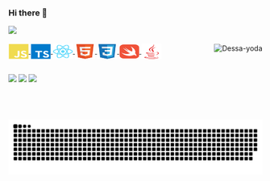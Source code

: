 ### Hi there 👋

<div>
  <a href="https://github.com/santos-andressa">
  <img height="170em" src="https://github-readme-stats.vercel.app/api?username=santos-andressa&show_icons=true&theme=dracula&include_all_commits=true&count_private=true"/>
<!--  <img height="170em" src="https://github-readme-stats.vercel.app/api/top-langs/?username=santos-andressa&layout=compact&theme=dracula"/> -->
</div>
  
<div style="display: inline_block"><br>
  <img align="center" alt="Dessa-Js" height="30" width="40" src="https://raw.githubusercontent.com/devicons/devicon/master/icons/javascript/javascript-plain.svg">
  <img align="center" alt="Dessa-Ts" height="30" width="40" src="https://raw.githubusercontent.com/devicons/devicon/master/icons/typescript/typescript-plain.svg">
  <img align="center" alt="Dessa-React" height="30" width="40" src="https://raw.githubusercontent.com/devicons/devicon/master/icons/react/react-original.svg">
  <img align="center" alt="Dessa-HTML" height="30" width="40" src="https://raw.githubusercontent.com/devicons/devicon/master/icons/html5/html5-original.svg">
  <img align="center" alt="Dessa-CSS" height="30" width="40" src="https://raw.githubusercontent.com/devicons/devicon/master/icons/css3/css3-original.svg">
  <img align="center" alt="Dessa-Python" height="30" width="40" src="https://github.com/devicons/devicon/blob/master/icons/swift/swift-original.svg">
  <img align="center" alt="Dessa-Java" height="30" width="40" src="https://github.com/devicons/devicon/blob/master/icons/java/java-plain.svg">
  <img align="right" alt="Dessa-yoda" height="150" src="https://c.tenor.com/TdXGUNE47FgAAAAi/mandalorian-baby-yoda.gif">
</div>
  
##
  
<div> 
  <a href="https://www.instagram.com/dessahenke/" target="_blank"><img src="https://img.shields.io/badge/-Instagram-%23E4405F?style=for-the-badge&logo=instagram&logoColor=white" target="_blank"></a>
  <a href = "mailto:henkeandressa@gmail.com"><img src="https://img.shields.io/badge/-Gmail-%23333?style=for-the-badge&logo=gmail&logoColor=white" target="_blank"></a>
  <a href="https://www.linkedin.com/in/santos-andressa/" target="_blank"><img src="https://img.shields.io/badge/-LinkedIn-%230077B5?style=for-the-badge&logo=linkedin&logoColor=white" target="_blank"></a> 
 
  ![Snake animation](https://github.com/santos-andressa/santos-andressa/blob/output/github-contribution-grid-snake.svg)
</div>
